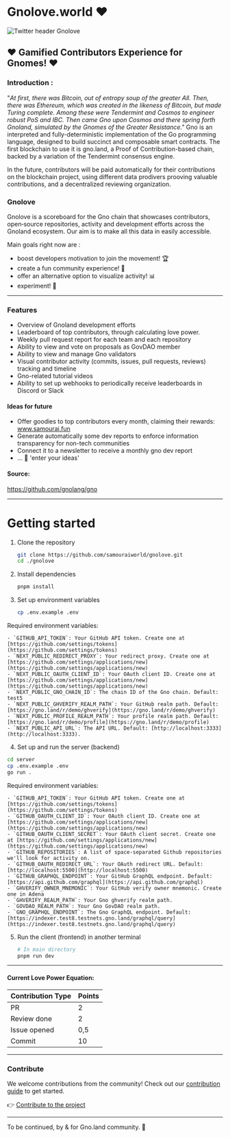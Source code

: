 # Gnolove.world ❤️

![Twitter header Gnolove](https://hackmd.io/_uploads/rJENakXRC.png)

## ❤️ Gamified Contributors Experience for Gnomes! ❤️

###  Introduction :

"_At first, there was Bitcoin, out of entropy soup of the greater All. Then, there was Ethereum, which was created in the likeness of Bitcoin, but made Turing complete.
Among these were Tendermint and Cosmos to engineer robust PoS and IBC. Then came Gno upon Cosmos and there spring forth Gnoland, simulated by the Gnomes of the Greater Resistance."_
Gno is an interpreted and fully-deterministic implementation of the Go programming language, designed to build succinct and composable smart contracts. The first blockchain to use it is gno.land, a Proof of Contribution-based chain, backed by a variation of the Tendermint consensus engine.

In the future, contributors will be paid automatically for their contributions on the blockchain project, using different data prodivers prooving valuable contributions, and a decentralized reviewing organization.

### Gnolove
Gnolove is a scoreboard for the Gno chain that showcases contributors, open‑source repositories, activity and development efforts across the Gnoland ecosystem. Our aim is to make all this data in easily accessible.

Main goals right now are : 
- boost developers motivation to join the movement! 🏆
- create a fun community experience! 🥇
- offer an alternative option to visualize activity! 📊
- experiment! 🧰

---

### Features
- Overview of Gnoland development efforts
- Leaderboard of top contributors, through calculating love power.
- Weekly pull request report for each team and each repository
- Ability to view and vote on proposals as GovDAO member
- Ability to view and manage Gno validators
- Visual contributor activity (commits, issues, pull requests, reviews) tracking and timeline
- Gno-related tutorial videos
- Ability to set up webhooks to periodically receive leaderboards in Discord or Slack

#### Ideas for future
- Offer goodies to top contributors every month, claiming their rewards: www.samourai.fun
- Generate automatically some dev reports to enforce information transparency for non-tech communities
- Connect it to a newsletter to receive a monthly gno dev report
- ... 🧠 'enter your ideas'

#### Source:
https://github.com/gnolang/gno

---

# Getting started
1. Clone the repository
   ```bash
   git clone https://github.com/samouraiworld/gnolove.git
   cd ./gnolove
   ```

2. Install dependencies
   ```bash
   pnpm install
   ```

3. Set up environment variables
   ```bash
   cp .env.example .env
   ```

  Required environment variables:

    - `GITHUB_API_TOKEN`: Your GitHub API token. Create one at [https://github.com/settings/tokens](https://github.com/settings/tokens)
    - `NEXT_PUBLIC_REDIRECT_PROXY`: Your redirect proxy. Create one at [https://github.com/settings/applications/new](https://github.com/settings/applications/new)
    - `NEXT_PUBLIC_OAUTH_CLIENT_ID`: Your OAuth client ID. Create one at [https://github.com/settings/applications/new](https://github.com/settings/applications/new)
    - `NEXT_PUBLIC_GNO_CHAIN_ID`: The chain ID of the Gno chain. Default: test5
    - `NEXT_PUBLIC_GHVERIFY_REALM_PATH`: Your GitHub realm path. Default: [https://gno.land/r/demo/ghverify](https://gno.land/r/demo/ghverify)
    - `NEXT_PUBLIC_PROFILE_REALM_PATH`: Your profile realm path. Default: [https://gno.land/r/demo/profile](https://gno.land/r/demo/profile)
    - `NEXT_PUBLIC_API_URL`: The API URL. Default: [http://localhost:3333](http://localhost:3333).

4. Set up and run the server (backend)

  ```bash
  cd server
  cp .env.example .env
  go run .
  ```

  Required environment variables:

    - `GITHUB_API_TOKEN`: Your GitHub API token. Create one at [https://github.com/settings/tokens](https://github.com/settings/tokens)
    - `GITHUB_OAUTH_CLIENT_ID`: Your OAuth client ID. Create one at [https://github.com/settings/applications/new](https://github.com/settings/applications/new)
    - `GITHUB_OAUTH_CLIENT_SECRET`: Your OAuth client secret. Create one at [https://github.com/settings/applications/new](https://github.com/settings/applications/new)
    - `GITHUB_REPOSITORIES`: A list of space-separated Github repositories we'll look for activity on.
    - `GITHUB_OAUTH_REDIRECT_URL`: Your OAuth redirect URL. Default: [http://localhost:5500](http://localhost:5500)
    - `GITHUB_GRAPHQL_ENDPOINT`: Your GitHub GraphQL endpoint. Default: [https://api.github.com/graphql](https://api.github.com/graphql)
    - `GHVERIFY_OWNER_MNEMONIC`: Your GitHub verify owner mnemonic. Create one in Adena
    - `GHVERIFY_REALM_PATH`: Your Gno ghverify realm path.
    - `GOVDAO_REALM_PATH`: Your Gno GovDAO realm path.
    - `GNO_GRAPHQL_ENDPOINT`: The Gno GraphQL endpoint. Default: [https://indexer.test8.testnets.gno.land/graphql/query](https://indexer.test8.testnets.gno.land/graphql/query)

5. Run the client (frontend) in another terminal
   ```bash
   # In main directory
   pnpm run dev
   ```

---

#### Current Love Power Equation: 

| Contribution Type | Points |
|-------------------|--------| 
| PR                | 2      | 
| Review done       | 2      | 
| Issue opened      | 0,5    | 
| Commit            | 10     | 

---

### Contribute

We welcome contributions from the community! 
Check out our [contribution guide](CONTRIBUTING.md) to get started.

👉 [Contribute to the project](https://github.com/samouraiworld/gnolove)

---

To be continued, 
by & for Gno.land community.
🥷


